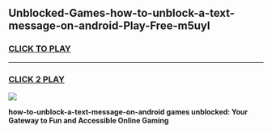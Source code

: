 
## Unblocked-Games-how-to-unblock-a-text-message-on-android-Play-Free-m5uyl
<h3>
<a href="https://premium76.site?title=how-to-unblock-a-text-message-on-android&ref=23A">CLICK TO PLAY</a></h3>
<hr>

<h3>
<a href="https://premium76.site?title=how-to-unblock-a-text-message-on-android&ref=23A">CLICK 2 PLAY</a>
  
</h3>

<a href="https://premium76.site?title=how-to-unblock-a-text-message-on-android&ref=23A"><img src="https://clearcache.store/games.png"></a>


**how-to-unblock-a-text-message-on-android games unblocked: Your Gateway to Fun and Accessible Online Gaming**
